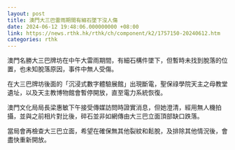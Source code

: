 ```yaml
---
layout: post
title: 澳門大三巴雷雨期間有細石墜下沒人傷
date: 2024-06-12 19:48:06.000000000 +08:00
link: https://news.rthk.hk/rthk/ch/component/k2/1757150-20240612.htm
categories: rthk
---
```


澳門名勝大三巴牌坊在中午大雷雨期間，有細石構件墜下，但暫時未找到脫落的位置，也未知脫落原因，事件中無人受傷。

在大三巴牌坊後面的「沉浸式數字體驗展館」出現斷電，聖保祿學院天主之母教堂遺址，以及天主教博物館會暫停開放，直至電力系統恢復。

澳門文化局局長梁惠敏下午接受傳媒訪問時證實消息，但她澄清，經用無人機拍攝，並與之前相片對比後，碎石並非如網傳由大三巴立面頂部缺口跌落。

當局會再檢查大三巴立面，希望在確保無其他裂紋和鬆脫，及排除其他情況後，會盡快重新開放。
